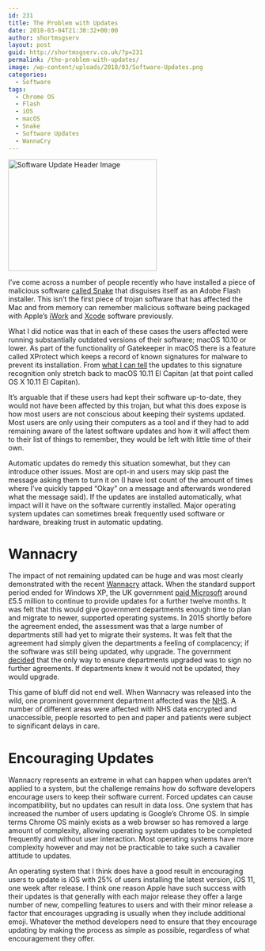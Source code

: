 ```yaml
---
id: 231
title: The Problem with Updates
date: 2018-03-04T21:30:32+00:00
author: shortmsgserv
layout: post
guid: http://shortmsgserv.co.uk/?p=231
permalink: /the-problem-with-updates/
image: /wp-content/uploads/2018/03/Software-Updates.png
categories:
  - Software
tags:
  - Chrome OS
  - Flash
  - iOS
  - macOS
  - Snake
  - Software Updates
  - WannaCry
---
```

<img class="aligncenter size-medium wp-image-232" src="https://i1.wp.com/shortmsgserv.co.uk/wp-content/uploads/2018/03/Software-Updates.png?resize=300%2C225" alt="Software Update Header Image" width="300" height="225" srcset="https://i1.wp.com/shortmsgserv.co.uk/wp-content/uploads/2018/03/Software-Updates.png?resize=300%2C225 300w, https://i1.wp.com/shortmsgserv.co.uk/wp-content/uploads/2018/03/Software-Updates.png?w=640 640w" sizes="(max-width: 300px) 100vw, 300px" data-recalc-dims="1" />

I&#8217;ve come across a number of people recently who have installed a piece of malicious software <a href="https://blog.malwarebytes.com/threat-analysis/2017/05/snake-malware-ported-windows-mac/" target="_blank" rel="noopener">called Snake</a> that disguises itself as an Adobe Flash installer. This isn&#8217;t the first piece of trojan software that has affected the Mac and from memory can remember malicious software being packaged with Apple&#8217;s <a href="https://www.macworld.com/article/1138380/iworktrojan.html" target="_blank" rel="noopener">iWork</a> and <a href="https://www.macrumors.com/2015/09/20/xcodeghost-chinese-malware-faq/" target="_blank" rel="noopener">Xcode</a> software previously.

What I did notice was that in each of these cases the users affected were running substantially outdated versions of their software; macOS 10.10 or lower. As part of the functionality of Gatekeeper in macOS there is a feature called XProtect which keeps a record of known signatures for malware to prevent its installation. From <a href="https://eclecticlight.co/2018/01/17/apple-has-pushed-updates-to-xprotect-and-mrt-security-data/" target="_blank" rel="noopener">what I can tell</a> the updates to this signature recognition only stretch back to macOS 10.11 El Capitan (at that point called OS X 10.11 El Capitan).

It&#8217;s arguable that if these users had kept their software up-to-date, they would not have been affected by this trojan, but what this does expose is how most users are not conscious about keeping their systems updated. Most users are only using their computers as a tool and if they had to add remaining aware of the latest software updates and how it will affect them to their list of things to remember, they would be left with little time of their own.

Automatic updates do remedy this situation somewhat, but they can introduce other issues. Most are opt-in and users may skip past the message asking them to turn it on (I have lost count of the amount of times where I&#8217;ve quickly tapped &#8220;Okay&#8221; on a message and afterwards wondered what the message said). If the updates are installed automatically, what impact will it have on the software currently installed. Major operating system updates can sometimes break frequently used software or hardware, breaking trust in automatic updating.

# Wannacry

The impact of not remaining updated can be huge and was most clearly demonstrated with the recent <a href="https://en.wikipedia.org/wiki/WannaCry_ransomware_attack" target="_blank" rel="noopener">Wannacry</a> attack. When the standard support period ended for Windows XP, the UK government <a href="https://www.theguardian.com/technology/2014/apr/07/uk-government-microsoft-windows-xp-public-sector" target="_blank" rel="noopener">paid Microsoft</a> around £5.5 million to continue to provide updates for a further twelve months. It was felt that this would give government departments enough time to plan and migrate to newer, supported operating systems. In 2015 shortly before the agreement ended, the assessment was that a large number of departments still had yet to migrate their systems. It was felt that the agreement had simply given the departments a feeling of complacency; if the software was still being updated, why upgrade. The government <a href="http://uk.businessinsider.com/why-the-uk-government-stopped-paying-for-windows-xp-2017-5" target="_blank" rel="noopener">decided</a> that the only way to ensure departments upgraded was to sign no further agreements. If departments knew it would not be updated, they would upgrade.

This game of bluff did not end well. When Wannacry was released into the wild, one prominent government department affected was the <a href="https://www.telegraph.co.uk/news/2017/05/13/nhs-cyber-attack-everything-need-know-biggest-ransomware-offensive/" target="_blank" rel="noopener">NHS</a>. A number of different areas were affected with NHS data encrypted and unaccessible, people resorted to pen and paper and patients were subject to significant delays in care.

# Encouraging Updates

Wannacry represents an extreme in what can happen when updates aren&#8217;t applied to a system, but the challenge remains how do software developers encourage users to keep their software current. Forced updates can cause incompatibility, but no updates can result in data loss. One system that has increased the number of users updating is Google&#8217;s Chrome OS. In simple terms Chrome OS mainly exists as a web browser so has removed a large amount of complexity, allowing operating system updates to be completed frequently and without user interaction. Most operating systems have more complexity however and may not be practicable to take such a cavalier attitude to updates.

An operating system that I think does have a good result in encouraging users to update is iOS with 25% of users installing the latest version, iOS 11, one week after release. I think one reason Apple have such success with their updates is that generally with each major release they offer a large number of new, compelling features to users and with their minor release a factor that encourages upgrading is usually when they include additional emoji. Whatever the method developers need to ensure that they encourage updating by making the process as simple as possible, regardless of what encouragement they offer.

&nbsp;